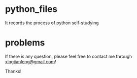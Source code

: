 # python_files
It records the process of python self-studying

# problems
If there is any question, please feel free to contact me through <xingjianleng@gmail.com>!

Thanks!
